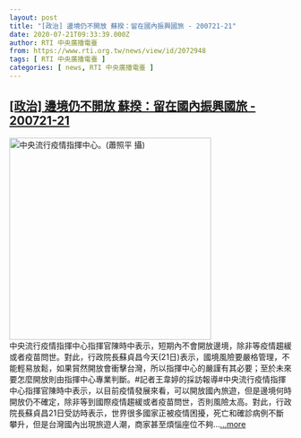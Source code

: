 ```yaml
---
layout: post
title: "[政治] 邊境仍不開放 蘇揆：留在國內振興國旅 - 200721-21"
date: 2020-07-21T09:33:39.000Z
author: RTI 中央廣播電臺
from: https://www.rti.org.tw/news/view/id/2072948
tags: [ RTI 中央廣播電臺 ]
categories: [ news, RTI 中央廣播電臺 ]
---
```

<!--1595324019000-->
[[政治] 邊境仍不開放 蘇揆：留在國內振興國旅 - 200721-21](https://www.rti.org.tw/news/view/id/2072948)
------

<div>
<img src="https://static.rti.org.tw/assets/thumbnails/2020/02/10/7b0b80a75a6541e0f617ab0f8d340d52.jpg" width="360" alt="中央流行疫情指揮中心。(蕭照平 攝)" title="中央流行疫情指揮中心。(蕭照平 攝)"><br>中央流行疫情指揮中心指揮官陳時中表示，短期內不會開放邊境，除非等疫情趨緩或者疫苗問世。對此，行政院長蘇貞昌今天(21日)表示，國境風險要嚴格管理，不能輕易放鬆，如果貿然開放會衝擊台灣，所以指揮中心的嚴謹有其必要；至於未來要怎麼開放則由指揮中心專業判斷。#記者王韋婷的採訪報導#中央流行疫情指揮中心指揮官陳時中表示，以目前疫情發展來看，可以開放國內旅遊，但是邊境何時開放仍不確定，除非等到國際疫情趨緩或者疫苗問世，否則風險太高。對此，行政院長蘇貞昌21日受訪時表示，世界很多國家正被疫情困擾，死亡和確診病例不斷攀升，但是台灣國內出現旅遊人潮，商家甚至煩惱座位不夠...<a target="_blank" href="https://www.rti.org.tw/news/view/id/2072948">...more</a>
</div>
